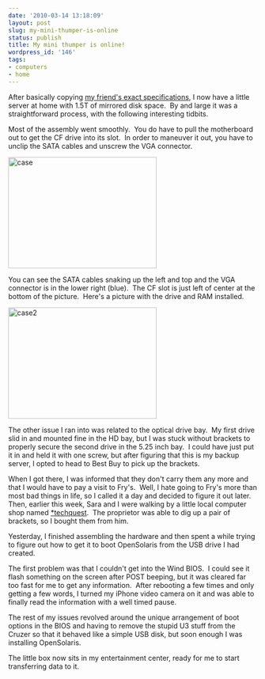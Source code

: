 ```yaml
---
date: '2010-03-14 13:18:09'
layout: post
slug: my-mini-thumper-is-online
status: publish
title: My mini thumper is online!
wordpress_id: '146'
tags:
- computers
- home
---
```


After basically copying <a href="http://serialized.net/2009/02/the-littlest-thumper-opensolaris-nas-on-an-msi-wind-pc/">my friend's exact specifications</a>, I now have a little server at home with 1.5T of mirrored disk space.  By and large it was a straightforward process, with the following interesting tidbits.

Most of the assembly went smoothly.  You do have to pull the motherboard out to get the CF drive into its slot.  In order to maneuver it out, you have to unclip the SATA cables and unscrew the VGA connector.

<a href="/uploads/2010/03/case.jpg"><img class="alignnone size-medium wp-image-147" title="case" src="/uploads/2010/03/case-300x225.jpg" alt="case" width="300" height="225" /></a>

You can see the SATA cables snaking up the left and top and the VGA connector is in the lower right (blue).  The CF slot is just left of center at the bottom of the picture.  Here's a picture with the drive and RAM installed.

<a href="/uploads/2010/03/case2.jpg"><img class="alignnone size-medium wp-image-148" title="case2" src="/uploads/2010/03/case2-300x225.jpg" alt="case2" width="300" height="225" /></a>

The other issue I ran into was related to the optical drive bay.  My first drive slid in and mounted fine in the HD bay, but I was stuck without brackets to properly secure the second drive in the 5.25 inch bay.  I could have just put it in and held it with one screw, but after figuring that this is my backup server, I opted to head to Best Buy to pick up the brackets.

When I got there, I was informed that they don't carry them any more and that I would have to pay a visit to Fry's.  Well, I hate going to Fry's more than most bad things in life, so I called it a day and decided to figure it out later.  Then, earlier this week, Sara and I were walking by a little local computer shop named <a href="http://www.techquest.net/">*techquest</a>.  The proprietor was able to dig up a pair of brackets, so I bought them from him.

Yesterday, I finished assembling the hardware and then spent a while trying to figure out how to get it to boot OpenSolaris from the USB drive I had created.

The first problem was that I couldn't get into the Wind BIOS.  I could see it flash something on the screen after POST beeping, but it was cleared far too fast for me to get any information.  After rebooting a few times and only getting a few words, I turned my iPhone video camera on it and was able to finally read the information with a well timed pause.

The rest of my issues revolved around the unique arrangement of boot options in the BIOS and having to remove the stupid U3 stuff from the Cruzer so that it behaved like a simple USB disk, but soon enough I was installing OpenSolaris.

The little box now sits in my entertainment center, ready for me to start transferring data to it.